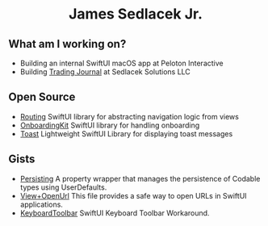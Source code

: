 <div align="center">
<h1>James Sedlacek Jr.</h1>
</div>

<div align="left">

## What am I working on?
  
- Building an internal SwiftUI macOS app at Peloton Interactive
- Building [Trading Journal](https://www.sedlacek-solutions.com/portfolio/trading-journal) at Sedlacek Solutions LLC

## Open Source

- [Routing](https://github.com/JamesSedlacek/Routing) SwiftUI library for abstracting navigation logic from views
- [OnboardingKit](https://github.com/JamesSedlacek/OnboardingKit) SwiftUI library for handling onboarding
- [Toast](https://github.com/Sedlacek-Solutions/Toast) Lightweight SwiftUI Library for displaying toast messages

## Gists

- [Persisting](https://gist.github.com/JamesSedlacek/8163d98a17308ed6b776f4c8a35ca523) A property wrapper that manages the persistence of Codable types using UserDefaults.
- [View+OpenUrl](https://gist.github.com/JamesSedlacek/c1d215bab0610b3d2c2aea062de5e565) This file provides a safe way to open URLs in SwiftUI applications.
- [KeyboardToolbar](https://gist.github.com/JamesSedlacek/2d0425319e2a854da8c51f4b05c9842a) SwiftUI Keyboard Toolbar Workaround.
